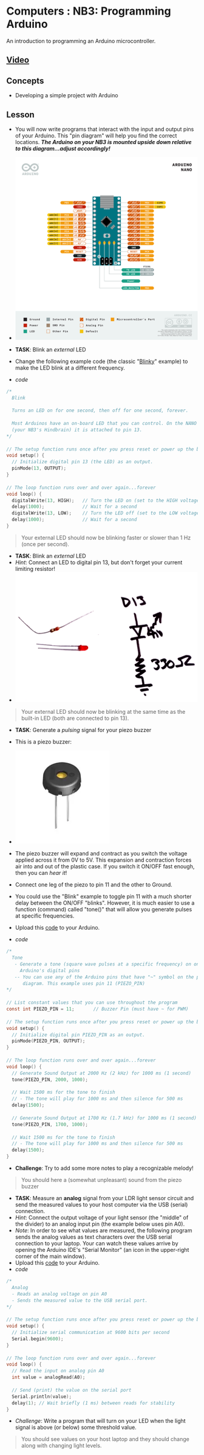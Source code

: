 # Computers : NB3: Programming Arduino
An introduction to programming an Arduino microcontroller.

## [Video](https://vimeo.com/1033810807)

## Concepts
- Developing a simple project with Arduino

## Lesson

- You will now write programs that interact with the input and output pins of your Arduino. This "pin diagram" will help you find the correct locations. ***The Arduino on your NB3 is mounted upside down relative to this diagram...adjust accordingly!*** 
- ![Arduino Nano Pin Diagram:500](/boxes/computers/_resources/images/pinout_arduino_nano.png)

- **TASK**: Blink an *external* LED 
- Change the following example code (the classic "[Blinky](/boxes/computers/arduino/ide/blink/blink.ino)" example) to make the LED blink at a different frequency.
- *code*
```c
/*
  Blink

  Turns an LED on for one second, then off for one second, forever.

  Most Arduinos have an on-board LED that you can control. On the NANO 
  (your NB3's Hindbrain) it is attached to pin 13.
*/

// The setup function runs once after you press reset or power up the board
void setup() {
  // Initialize digital pin 13 (the LED) as an output.
  pinMode(13, OUTPUT);
}

// The loop function runs over and over again...forever
void loop() {
  digitalWrite(13, HIGH);   // Turn the LED on (set to the HIGH voltage level)
  delay(1000);              // Wait for a second
  digitalWrite(13, LOW);    // Turn the LED off (set to the LOW voltage level)
  delay(1000);              // Wait for a second
}
```
> Your external LED should now be blinking faster or slower than 1 Hz (once per second).

- **TASK**: Blink an *external* LED 
- *Hint*: Connect an LED to digital pin 13, but don't forget your current limiting resistor!
- ![LED Driver:400](/boxes/computers/_resources/images/LED_driver_circuit.png)
> Your external LED should now be blinking at the same time as the built-in LED (both are connected to pin 13).

- **TASK**: Generate a *pulsing* signal for your piezo buzzer
- This is a piezo buzzer:
- ![Piezo Buzzer:300](/boxes/computers/_resources/images/piezo_buzzer.png)

- The piezo buzzer will expand and contract as you switch the voltage applied across it from 0V to 5V. This expansion and contraction forces air into and out of the plastic case. If you switch it ON/OFF fast enough, then you can *hear it*!
- Connect one leg of the piezo to pin 11 and the other to Ground.
- You could use the "Blink" example to toggle pin 11 with a much shorter delay between the ON/OFF "blinks". However, it is much easier to use a function (command) called "tone()" that will allow you generate pulses at specific frequencies.
- Upload this [code](/boxes/computers/arduino/ide/tone/tone.ino) to your Arduino.
- *code*
```c
/*
  Tone
   - Generate a tone (square wave pulses at a specific frequency) on one of 
     Arduino's digital pins
   -- You can use any of the Arduino pins that have "~" symbol on the pinout
      diagram. This example uses pin 11 (PIEZO_PIN) 
*/

// List constant values that you can use throughout the program
const int PIEZO_PIN = 11;       // Buzzer Pin (must have ~ for PWM)

// The setup function runs once after you press reset or power up the board
void setup() {
  // Initialize digital pin PIEZO_PIN as an output.
  pinMode(PIEZO_PIN, OUTPUT);
}

// The loop function runs over and over again...forever
void loop() {
  // Generate Sound Output at 2000 Hz (2 kHz) for 1000 ms (1 second)
  tone(PIEZO_PIN, 2000, 1000);

  // Wait 1500 ms for the tone to finish 
  // - The tone will play for 1000 ms and then silence for 500 ms
  delay(1500);

  // Generate Sound Output at 1700 Hz (1.7 kHz) for 1000 ms (1 second)
  tone(PIEZO_PIN, 1700, 1000);

  // Wait 1500 ms for the tone to finish 
  // - The tone will play for 1000 ms and then silence for 500 ms
  delay(1500);
}
```
- **Challenge**: Try to add some more notes to play a recognizable melody!
> You should here a (somewhat unpleasant) sound from the piezo buzzer

- **TASK**: Measure an **analog** signal from your LDR light sensor circuit and send the measured values to your host computer via the USB (serial) connection.
- *Hint*: Connect the output voltage of your light sensor (the "middle" of the divider) to an analog input pin (the example below uses pin A0).
- *Note*: In order to see what values are measured, the following program sends the analog values as text characters over the USB serial connection to your laptop. Your can watch these values arrive by opening the Arduino IDE's "Serial Monitor" (an icon in the upper-right corner of the main window).
- Upload this [code](/boxes/computers/arduino/ide/tone/tone.ino) to your Arduino.
- *code*
```c
/*
  Analog
  - Reads an analog voltage on pin A0
  - Sends the measured value to the USB serial port.
*/

// The setup function runs once after you press reset or power up the board
void setup() {
  // Initialize serial communication at 9600 bits per second
  Serial.begin(9600);
}

// The loop function runs over and over again...forever
void loop() {
  // Read the input on analog pin A0
  int value = analogRead(A0);
  
  // Send (print) the value on the serial port
  Serial.println(value);
  delay(1); // Wait briefly (1 ms) between reads for stability
}
```
- *Challenge*: Write a program that will turn on your LED when the light signal is above (or below) some threshold value.
> You should see values on your host laptop and they should change along with changing light levels.
